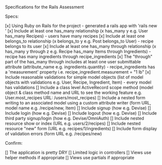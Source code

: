 Specifications for the Rails Assessment

Specs:

 [x] Using Ruby on Rails for the project - generated a rails app with 'rails new <app-name>'
 [x] Include at least one has_many relationship (x has_many y e.g. User has_many Recipes) - users have many recipes
 [x] Include at least one belongs_to relationship (x belongs_to y e.g. Post belongs_to User) - recipe belongs to its user
 [x] Include at least one has_many through relationship (x has_many y through z e.g. Recipe has_many Items through Ingredients) - recipe has many ingredients through recipe_ingredients
 [x] The "through" part of the has_many through includes at least one user submittable attribute (attribute_name e.g. ingredients.quantity) - recipe_ingredients has a 'measurement' property i.e. recipe_ingredient.measurement = "1 lb"
 [x] Include reasonable validations for simple model objects (list of model objects with validations e.g. User, Recipe, Ingredient, Item) - every model has validations
 [] Include a class level ActiveRecord scope method (model object & class method name and URL to see the working feature e.g. User.most_recipes URL: /users/most_recipes)
 [] Include a nested form writing to an associated model using a custom attribute writer (form URL, model name e.g. /recipe/new, Item)
 [] Include signup (how e.g. Devise)
 [] Include login (how e.g. Devise)
 [] Include logout (how e.g. Devise)
 [] Include third party signup/login (how e.g. Devise/OmniAuth)
 [] Include nested resource show or index (URL e.g. users/2/recipes)
 [] Include nested resource "new" form (URL e.g. recipes/1/ingredients)
 [] Include form display of validation errors (form URL e.g. /recipes/new)

Confirm:

 [] The application is pretty DRY
 [] Limited logic in controllers
 [] Views use helper methods if appropriate
 [] Views use partials if appropriate
